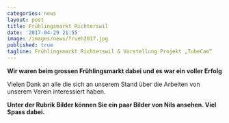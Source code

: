 ```yaml
---
categories: news
layout: post
title: Frühlingsmarkt Richterswil
date: '2017-04-29 21:55'
image: /images/news/frueh2017.jpg
published: true
tagline: Frühlingsmarkt Richterswil & Vorstellung Projekt „TubeCam“
---
```


**Wir waren beim grossen Frühlingsmarkt dabei und es war ein voller Erfolg**

Vielen Dank an alle die sich an unserem Stand über die Arbeiten von unserem Verein interessiert haben.

**Unter der Rubrik Bilder können Sie ein paar Bilder von Nils ansehen. Viel Spass dabei.**
